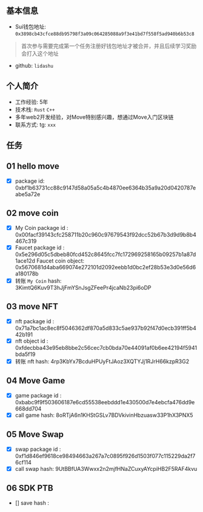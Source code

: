 ## 基本信息
- Sui钱包地址: `0x3898cb43cfce88db95798f3a09c064285088a9f3e41bd7f558f5ad940b6b53c8`
> 首次参与需要完成第一个任务注册好钱包地址才被合并，并且后续学习奖励会打入这个地址
- github: `lidashu`

## 个人简介
- 工作经验: 5年
- 技术栈: `Rust` `C++`
- 多年web2开发经验，对Move特别感兴趣，想通过Move入门区块链
- 联系方式: tg: `xxx` 

## 任务

##   01 hello move  
- [x] package id: 
     0xbf1b63731cc88c9147d58a05a5c4b4870ee6364b35a9a20d0420787eabe5a72e

##   02 move coin
- [x] My Coin package id : 0x00facf39143cfc258711b20c960c97679543f92dcc52b67b3d9d9b8b4467c319
- [x] Faucet package id : 0x5e296d05c5dbeb80fcd452c8645fcc7fc172969258165b09257b1a87d1ace12d
      Faucet coin object: 0x5670681d4aba669074e272101d2092eebb1d0bc2ef28b53e3d0e56d6a180178b
- [x] 转账 `My Coin` hash: 3KimtQ6Kuv9T3hJjFmYSnJsgZFeePr4jcaNb23pi6oDP

##   03 move NFT
- [x] nft package id : 0x71a7bc1ac8ec8f5046362df870a5d833c5ae937b92f47d0ecb391ff5b442b191
- [x] nft object id : 0xfdecbba43e95eb8bbe2c56cec7cb0bda70e44091af0b6ee42194f5941bda5f19
- [x] 转账 nft  hash: 4rp3KbYx7BcduHPUyFtJAoz3XQTYJj1RJrH66kzpR3G2

##   04 Move Game
- [x] game package id : 0xbabc9f9f503606187e6cd55538eebddd1e430500d7e4ebcfa476dd9e668dd704
- [x] call game hash: 8oRTjA6n1KHStGSLv7BDVkivinHbzuasw33P1hX3PNX5

##   05 Move Swap
- [x] swap package id : 0xf1d846ef9618ce98494663a267a7c0895f926d1503f077c115229da2f76cf114
- [x] call swap hash: 9UtBBfUA3Wwxx2n2mjfHNaZCuxyAYcpiHB2F5RAF4kvu

##   06 SDK PTB
- [] save hash :
